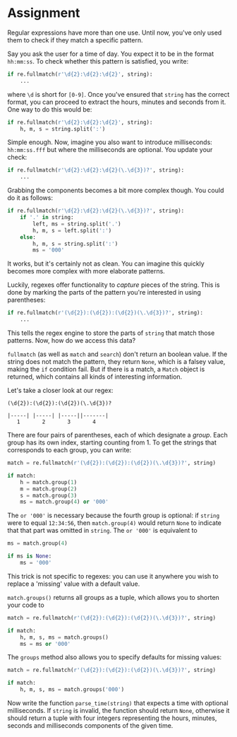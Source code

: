 # Assignment

Regular expressions have more than one use. Until now, you've only used them
to check if they match a specific pattern.

Say you ask the user for a time of day. You expect it to be in the format
`hh:mm:ss`. To check whether this pattern is satisfied, you write:

```python
if re.fullmatch(r'\d{2}:\d{2}:\d{2}', string):
    ...
```

where `\d` is short for `[0-9]`. Once you've ensured that `string` has
the correct format, you can proceed to extract the hours, minutes and seconds from it.
One way to do this would be:

```python
if re.fullmatch(r'\d{2}:\d{2}:\d{2}', string):
    h, m, s = string.split(':')
```

Simple enough. Now, imagine you also want to introduce milliseconds: `hh:mm:ss.fff` but where the milliseconds are optional. You update your check:

```python
if re.fullmatch(r'\d{2}:\d{2}:\d{2}(\.\d{3})?', string):
    ...
```

Grabbing the components becomes a bit more complex though. You could do it as follows:

```python
if re.fullmatch(r'\d{2}:\d{2}:\d{2}(\.\d{3})?', string):
    if '.' in string:
        left, ms = string.split('.')
        h, m, s = left.split(':')
    else:
        h, m, s = string.split(':')
        ms = '000'
```

It works, but it's certainly not as clean. You can imagine this quickly
becomes more complex with more elaborate patterns.

Luckily, regexes offer functionality to *capture* pieces of the string.
This is done by marking the parts of the pattern you're interested in using
parentheses:

```python
if re.fullmatch(r'(\d{2}):(\d{2}):(\d{2})(\.\d{3})?', string):
    ...
```

This tells the regex engine to store the parts of `string` that match those
patterns. Now, how do we access this data?

`fullmatch` (as well as `match` and `search`) don't return an boolean value.
If the string does not match the pattern, they return `None`, which is a falsey value,
making the `if` condition fail. But if there is a match, a `Match` object is returned, which contains all kinds of interesting information.

Let's take a closer look at our regex:

```text
(\d{2}):(\d{2}):(\d{2})(\.\d{3})?

|-----| |-----| |-----||-------|
   1       2       3       4
```

There are four pairs of parentheses, each of which designate a *group*.
Each group has its own index, starting counting from 1. To get the
strings that corresponds to each group, you can write:

```python
match = re.fullmatch(r'(\d{2}):(\d{2}):(\d{2})(\.\d{3})?', string)

if match:
    h = match.group(1)
    m = match.group(2)
    s = match.group(3)
    ms = match.group(4) or '000'
```

The `or '000'` is necessary because the fourth group is optional: if `string`
were to equal `12:34:56`, then `match.group(4)` would return `None` to indicate
that that part was omitted in `string`. The `or '000'` is equivalent to

```python
ms = match.group(4)

if ms is None:
    ms = '000'
```

This trick is not specific to regexes: you can use it anywhere you
wish to replace a 'missing' value with a default value.

`match.groups()` returns all groups as a tuple, which allows you to shorten your code to

```python
match = re.fullmatch(r'(\d{2}):(\d{2}):(\d{2})(\.\d{3})?', string)

if match:
    h, m, s, ms = match.groups()
    ms = ms or '000'
```

The `groups` method also allows you to specify defaults for missing values:

```python
match = re.fullmatch(r'(\d{2}):(\d{2}):(\d{2})(\.\d{3})?', string)

if match:
    h, m, s, ms = match.groups('000')
```

Now write the function `parse_time(string)` that expects a time with optional milliseconds.
If `string` is invalid, the function should return `None`, otherwise it should
return a tuple with four integers representing the hours, minutes, seconds
and milliseconds components of the given time.
